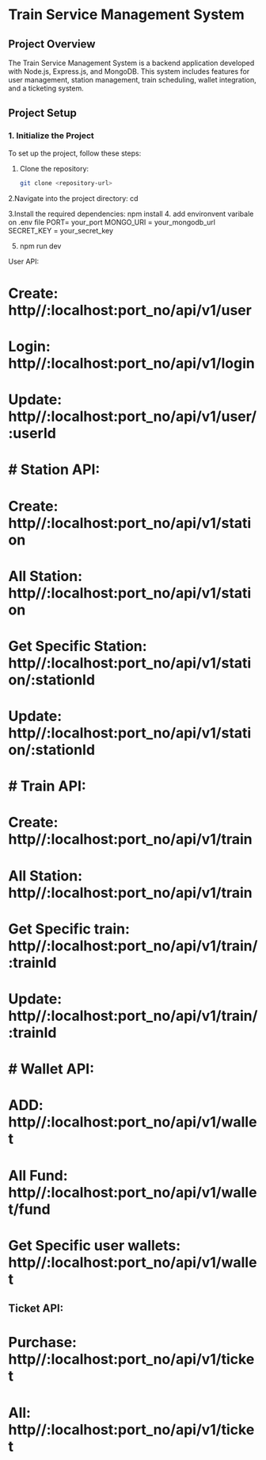 # Train Service Management System

## Project Overview

The Train Service Management System is a backend application developed with Node.js, Express.js, and MongoDB. This system includes features for user management, station management, train scheduling, wallet integration, and a ticketing system.

## Project Setup

### 1. Initialize the Project

To set up the project, follow these steps:

1. Clone the repository:
   ```bash
   git clone <repository-url>

2.Navigate into the project directory:
cd <project-directory>

3.Install the required dependencies:
npm install
4. add environvent varibale on .env file
PORT= your_port
MONGO_URI = your_mongodb_url
SECRET_KEY = your_secret_key

5. npm run dev


User API:
# Create: http//:localhost:port_no/api/v1/user
# Login: http//:localhost:port_no/api/v1/login
# Update: http//:localhost:port_no/api/v1/user/:userId

# # Station API:
# Create: http//:localhost:port_no/api/v1/station
# All Station: http//:localhost:port_no/api/v1/station
# Get Specific Station: http//:localhost:port_no/api/v1/station/:stationId
# Update: http//:localhost:port_no/api/v1/station/:stationId

# # Train API:
# Create: http//:localhost:port_no/api/v1/train
# All Station: http//:localhost:port_no/api/v1/train
# Get Specific train: http//:localhost:port_no/api/v1/train/:trainId
# Update: http//:localhost:port_no/api/v1/train/:trainId


# # Wallet API:
# ADD: http//:localhost:port_no/api/v1/wallet
# All Fund: http//:localhost:port_no/api/v1/wallet/fund
# Get Specific user wallets: http//:localhost:port_no/api/v1/wallet

##  Ticket API:
# Purchase: http//:localhost:port_no/api/v1/ticket
# All: http//:localhost:port_no/api/v1/ticket



